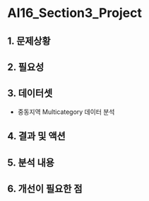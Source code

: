 # AI16_Section3_Project

## 1. 문제상황


## 2. 필요성


## 3. 데이터셋
- 중동지역 Multicategory 데이터 분석


## 4. 결과 및 액션


## 5. 분석 내용


## 6. 개선이 필요한 점
